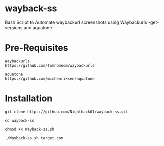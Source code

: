 # wayback-ss

Bash Script to Automate waybackurl screenshots using Waybackurls -get-versions and aquatone 


# Pre-Requisites
```
Waybackurls
https://github.com/tomnomnom/waybackurls

aquatone
https://github.com/michenriksen/aquatone
```

# Installation
```
git clone https://github.com/Nighthack01/wayback-ss.git

cd wayback-ss

chmod +x Wayback-ss.sh

./Wayback-ss.sh target.com
 ```
